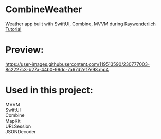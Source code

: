 # CombineWeather
Weather app built with SwiftUI, Combine, MVVM during [Raywenderlich Tutorial](https://www.raywenderlich.com/4161005-mvvm-with-combine-tutorial-for-ios)
# Preview:
https://user-images.githubusercontent.com/119513590/230777003-8c2227c3-b27a-44b0-99dc-7a67d2ef7e98.mp4
# Used in this project:
MVVM   
SwiftUI  
Combine  
MapKit   
URLSession   
JSONDecoder    
